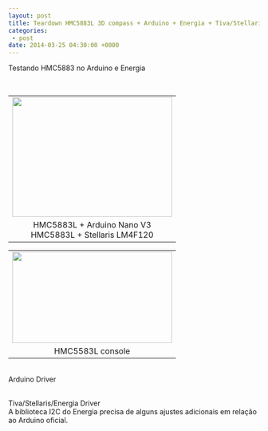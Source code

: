 ```yaml
---
layout: post
title: Teardown HMC5883L 3D compass + Arduino + Energia + Tiva/Stellaris
categories:
 - post
date: 2014-03-25 04:30:00 +0000
---
```


Testando HMC5883 no Arduino e Energia

<div>
<a name="more"></a><br/><table align="center" cellpadding="0" cellspacing="0" class="tr-caption-container" style="margin-left: auto; margin-right: auto; text-align: center;"><tbody>
<tr><td style="text-align: center;"><a href="http://3.bp.blogspot.com/-KJVE00-OlJs/UzEFEdPadQI/AAAAAAAApkI/gjvsayOTS6o/s1600/IMG_20140325_011950.jpg" imageanchor="1" style="margin-left: auto; margin-right: auto;"><img border="0" height="240" src="http://3.bp.blogspot.com/-KJVE00-OlJs/UzEFEdPadQI/AAAAAAAApkI/gjvsayOTS6o/s1600/IMG_20140325_011950.jpg" width="320"/></a></td></tr>
<tr><td class="tr-caption" style="text-align: center;">HMC5883L&nbsp;+ Arduino Nano V3<br/>
HMC5883L&nbsp;+ Stellaris LM4F120</td></tr>
</tbody></table>
<table align="center" cellpadding="0" cellspacing="0" class="tr-caption-container" style="margin-left: auto; margin-right: auto; text-align: center;"><tbody>
<tr><td style="text-align: center;"><a href="http://4.bp.blogspot.com/-pM5UkKraRvo/UzEG7QfOipI/AAAAAAAApkY/n9VIEzHxcAw/s1600/HMC5883-console.JPG" imageanchor="1" style="margin-left: auto; margin-right: auto;"><img border="0" height="183" src="http://4.bp.blogspot.com/-pM5UkKraRvo/UzEG7QfOipI/AAAAAAAApkY/n9VIEzHxcAw/s1600/HMC5883-console.JPG" width="320"/></a></td></tr>
<tr><td class="tr-caption" style="text-align: center;">HMC5583L console</td></tr>
</tbody></table>
<br/>
Arduino Driver<br/>
<br/>
<script src="https://gist.github.com/murix/9755203.js"></script>

Tiva/Stellaris/Energia Driver<br/>
A biblioteca I2C do Energia precisa de alguns ajustes adicionais em relação ao Arduino oficial.<br/>
<br/>
<script src="https://gist.github.com/murix/9755193.js"></script>
</div>